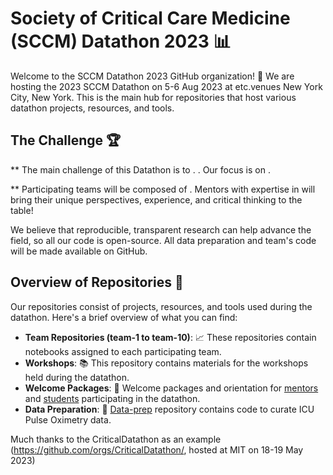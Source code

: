 
# Society of Critical Care Medicine (SCCM) Datathon 2023 :bar_chart:

Welcome to the SCCM Datathon 2023 GitHub organization! :tada: We are hosting the 2023 SCCM Datathon on 5-6 Aug 2023 at etc.venues New York City, New York. This is the main hub for repositories that host various datathon projects, resources, and tools.

## The Challenge :trophy:


** The main challenge of this Datathon is to <goal />. <background />. Our focus is on <focus />.

** Participating teams will be composed of <team mates />. Mentors with expertise in <mentor experience /> will bring their unique perspectives, experience, and critical thinking to the table!

We believe that reproducible, transparent research can help advance the field, so all our code is open-source. All data preparation and team's code will be made available on GitHub.

## Overview of Repositories :file_folder:

Our repositories consist of projects, resources, and tools used during the datathon. Here's a brief overview of what you can find:

- **Team Repositories (team-1 to team-10)**: :chart_with_upwards_trend: These repositories contain notebooks assigned to each participating team.
- **Workshops**: :books: This repository contains materials for the workshops held during the datathon.
- **Welcome Packages**: :gift: Welcome packages and orientation for [mentors](https://github.com/SCCMdatathon/welcome-mentors) and [students](https://github.com/SCCMdatathon/welcome-students) participating in the datathon.
- **Data Preparation**: :wrench: [Data-prep](https://github.com/SCCMdatathon/data-prep) repository contains code to curate ICU Pulse Oximetry data.

Much thanks to the CriticalDatathon as an example (https://github.com/orgs/CriticalDatathon/, hosted at MIT on 18-19 May 2023)
